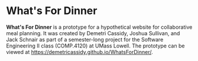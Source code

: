 # What's For Dinner

**What's For Dinner** is a prototype for a hypothetical website for
collaborative meal planning. It was created by Demetri Cassidy, 
Joshua Sullivan, and Jack Schnair as part of a semester-long project
for the Software Engineering II class (COMP.4120) at UMass Lowell.
The prototype can be viewed at https://demetricassidy.github.io/WhatsForDinner/.
